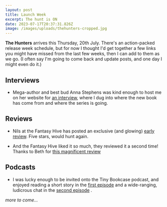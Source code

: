 ```yaml
---
layout: post
title: Launch Week
excerpt: The hunt is ON
date: 2023-07-17T20:37:31.826Z
image: /images/uploads/thehunters-cropped.jpg
---
```

**T﻿he Hunters** arrives this Thursday, 20th July. There's an action-packed release week schedule, but for now I thought I'd get together a few links you might have missed from the last few weeks, then I can add to them as we go. (I often say I'm going to come back and update posts, and one day I might even do it.)

## Interviews

- Mega-author and best bud Anna Stephens was kind enough to host me on her website for [an interview](https://anna-stephens.com/2023/05/21/author-interview-david-wragg-on-the-hunters/), where I dug into where the new book has come from and where the series is going.

## Reviews

- Nils at the Fantasy Hive has posted an exclusive (and glowing) [early review](https://fantasy-hive.co.uk/2023/05/the-hunters-by-david-wragg-book-review/). Five stars, would hunt again.


- A﻿nd the Fantasy Hive liked it so much, they reviewed it a second time! Thanks to Beth for [this magnificent review](https://fantasy-hive.co.uk/2023/06/the-hunters-by-david-wragg-book-review-2/)

## Podcasts


- I﻿ was lucky enough to be invited onto the Tiny Bookcase podcast, and enjoyed reading a short story in the [first episode](https://www.buzzsprout.com/1129067/13145828-134-bitching-with-dave-wragg) and a wide-ranging, ludicrous chat in the [second episode](https://www.buzzsprout.com/1129067/13177966).

﻿_more to come..._